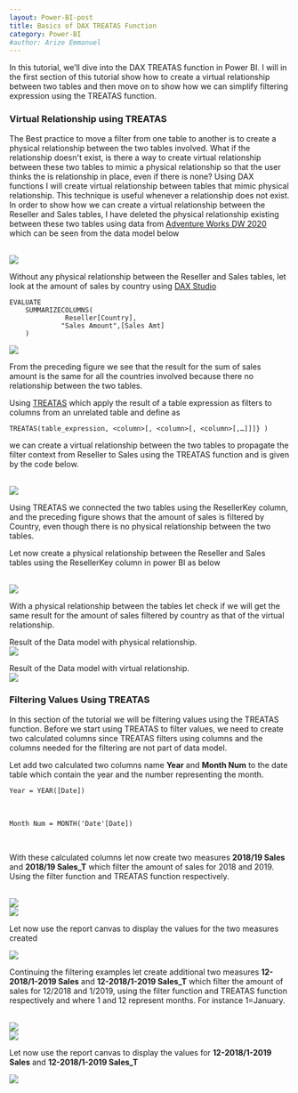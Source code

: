 ```yaml
---
layout: Power-BI-post
title: Basics of DAX TREATAS Function
category: Power-BI
#author: Arize Emmanuel
---
```


In this tutorial, we’ll dive into the DAX TREATAS function in Power BI. I will in the first section of this tutorial show how to create a virtual relationship between two tables  and then move on to show how we can simplify filtering expression using the TREATAS function.

### Virtual Relationship using TREATAS
The Best practice to move a filter from one table to another is to create a physical relationship between the two tables
involved. What if the relationship doesn't exist, is there a way to create virtual relationship between these two tables to
 mimic a physical relationship so that the user thinks the is relationship in place, even if there is none? Using DAX functions 
 I will create virtual relationship between tables that mimic physical relationship. This technique is useful whenever a relationship does not exist. 
 In order to show how we can create a virtual relationship between the Reseller and Sales tables, I have deleted the physical relationship 
 existing between these two tables using data from <a href="https://github.com/microsoft/powerbi-desktop-samples/blob/main/DAX/Adventure%20Works%20DW%202020.pbix">Adventure Works DW 2020<a/> which can be seen from the data model below 

<br>
<img class="w3-card" src="{{'/assets/images/power_bi/treatas1.jpg' |relative_url}}" >
<br>

Without any physical relationship between the Reseller and Sales tables, let look at the amount of sales by country using <a href="https://daxstudio.org" target="_blank"> DAX Studio</a>

```{DAX}
EVALUATE
	SUMMARIZECOLUMNS(
              Reseller[Country],
             "Sales Amount",[Sales Amt]
	)
```

<img class="w3-card w3-brown" src="{{'/assets/images/power_bi/treatas2.jpg' |relative_url}}" >

From the preceding figure we see that the result for the sum of sales amount is the same for all the countries involved because there no relationship between the two tables.

Using <a href="https://learn.microsoft.com/en-us/dax/treatas-function"> TREATAS</a> which apply the result of a table expression as filters to columns from an unrelated table and define as

```{dax}
TREATAS(table_expression, <column>[, <column>[, <column>[,…]]]} )
```

we can create a virtual relationship between the two tables to propagate the filter context from Reseller to Sales using the TREATAS function and is given by the code below.

 <br>
<img class="w3-card w3-brown" src="{{'/assets/images/power_bi/treatas3.jpg' |relative_url}}" >

Using TREATAS we connected the two tables using the ResellerKey column, and the preceding figure shows that the amount of sales is filtered by Country, even though there is no physical relationship between the two tables.

Let now create a physical relationship between the Reseller and Sales tables using the ResellerKey column in power BI as  below

<br>
<img class="w3-card w3-brown" src="{{'/assets/images/power_bi/treatas4.jpg' |relative_url}}" >
<br>

With a physical relationship between the tables let check if we will get the same result for the amount of sales filtered by country as that of the virtual relationship.

Result of the Data model with physical relationship.<br>
<img class="w3-card w3-brown" src="{{'/assets/images/power_bi/treatas05.jpg' |relative_url}}" >
<br>

Result of the Data model with virtual relationship.<br>
<img class="w3-card w3-brown" src="{{'/assets/images/power_bi/treatas6.jpg' |relative_url}}" >
<br>
### Filtering Values Using TREATAS
In this section of the tutorial we will be filtering values using the TREATAS function. Before we start using TREATAS to filter values, we need to create two calculated columns since TREATAS filters using columns and the columns needed for the filtering are not part of data model.

Let add two calculated two columns name **Year** and **Month Num** to the date table which contain the year and the number representing the month.
<br>
```{DAX}
Year = YEAR([Date])
```
<br>

```
Month Num = MONTH('Date'[Date])
```
<br>

With these calculated columns let now create two measures **2018/19 Sales** and **2018/19 Sales_T** which filter the amount of sales for 2018 and 2019. Using the filter function and TREATAS function respectively.

<br>

<img class="w3-card w3-brown" src="{{'/assets/images/power_bi/treatas7.jpg' |relative_url}}" >
<br>

<img class="w3-card w3-brown" src="{{'/assets/images/power_bi/treatas8.jpg' |relative_url}}" >
<br>

Let now use the report canvas to display the values for the two measures created
<br>

<img class="w3-card w3-brown" src="{{'/assets/images/power_bi/treatas9.jpg' |relative_url}}" >
<br>

Continuing the filtering examples let create additional two measures **12-2018/1-2019 Sales** and **12-2018/1-2019 Sales_T** which filter the amount of sales for 12/2018 and 1/2019, using the filter function and TREATAS function respectively and where 1 and 12 represent months. For instance 1=January.


<br>

<img class="w3-card w3-brown" src="{{'/assets/images/power_bi/treatas10.jpg' |relative_url}}" >
<br>

<img class="w3-card w3-brown" src="{{'/assets/images/power_bi/treatas11.jpg' |relative_url}}" >
<br>

Let now use the report canvas to display the values for **12-2018/1-2019 Sales** and **12-2018/1-2019 Sales_T**
<br>

<img class="w3-card w3-brown" src="{{'/assets/images/power_bi/treatas12.jpg' |relative_url}}" >
<br>

